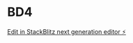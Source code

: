 # BD4

[Edit in StackBlitz next generation editor ⚡️](https://stackblitz.com/~/github.com/SachinSathyababu/BD4)